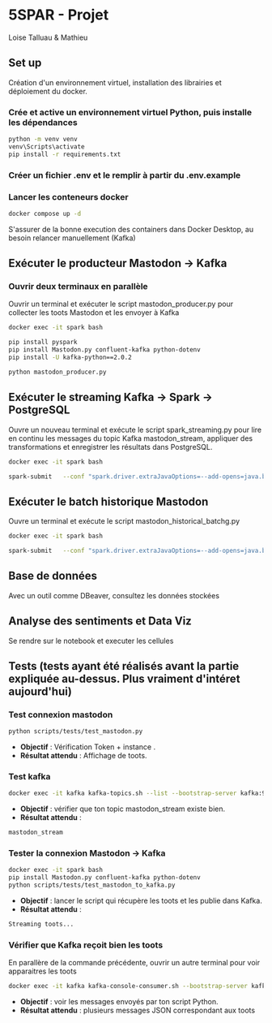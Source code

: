 
# 5SPAR - Projet
Loise Talluau & Mathieu

## Set up
Création d'un environnement virtuel, installation des librairies et déploiement du docker.

### Crée et active un environnement virtuel Python, puis installe les dépendances 
```bash
python -m venv venv
venv\Scripts\activate
pip install -r requirements.txt
```

### Créer un fichier .env et le remplir à partir du .env.example

### Lancer les conteneurs docker
```bash
docker compose up -d
```

S'assurer de la bonne execution des containers dans Docker Desktop, au besoin relancer manuellement (Kafka)

## Exécuter le producteur Mastodon → Kafka
### Ouvrir deux terminaux en parallèle
Ouvrir un terminal et exécuter le script mastodon_producer.py pour collecter les toots Mastodon et les envoyer à Kafka
```bash
docker exec -it spark bash

pip install pyspark
pip install Mastodon.py confluent-kafka python-dotenv
pip install -U kafka-python==2.0.2

python mastodon_producer.py
```

## Exécuter le streaming Kafka → Spark → PostgreSQL
Ouvre un nouveau terminal et exécute le script spark_streaming.py pour lire en continu les messages du topic Kafka mastodon_stream, appliquer des transformations et enregistrer les résultats dans PostgreSQL.
```bash
docker exec -it spark bash

spark-submit   --conf "spark.driver.extraJavaOptions=--add-opens=java.base/javax.security.auth=ALL-UNNAMED"   --packages org.apache.spark:spark-sql-kafka-0-10_2.12:3.5.1,org.postgresql:postgresql:42.6.0   /home/jovyan/scripts/spark_streaming.py
```
## Exécuter le batch historique Mastodon
Ouvre un terminal et exécute le script mastodon_historical_batchg.py
```bash
docker exec -it spark bash

spark-submit   --conf "spark.driver.extraJavaOptions=--add-opens=java.base/javax.security.auth=ALL-UNNAMED"   --packages org.apache.spark:spark-sql-kafka-0-10_2.12:3.5.1,org.postgresql:postgresql:42.6.0   /home/jovyan/scripts/mastodon_historical_batch.py
```

## Base de données
Avec un outil comme DBeaver, consultez les données stockées

## Analyse des sentiments et Data Viz
Se rendre sur le notebook et executer les cellules









## Tests (tests ayant été réalisés avant la partie expliquée au-dessus. Plus vraiment d'intéret aujourd'hui)
### Test connexion mastodon
```bash
python scripts/tests/test_mastodon.py
```

- **Objectif** : Vérification Token + instance .
- **Résultat attendu** : Affichage de toots.

### Test kafka
```bash
docker exec -it kafka kafka-topics.sh --list --bootstrap-server kafka:9092
```

- **Objectif** : vérifier que ton topic mastodon_stream existe bien.
- **Résultat attendu** :
```bash
mastodon_stream
```
 
### Tester la connexion Mastodon → Kafka
```bash
docker exec -it spark bash
pip install Mastodon.py confluent-kafka python-dotenv
python scripts/tests/test_mastodon_to_kafka.py   
```
- **Objectif** : lancer le script qui récupère les toots et les publie dans Kafka.
- **Résultat attendu** : 
```bash
Streaming toots...
```

### Vérifier que Kafka reçoit bien les toots
En parallère de la commande précédente, ouvrir un autre terminal pour voir apparaitres les toots
```bash
docker exec -it kafka kafka-console-consumer.sh --bootstrap-server kafka:9092 --topic mastodon_stream --from-beginning --max-messages 5
```

- **Objectif** : voir les messages envoyés par ton script Python.
- **Résultat attendu** : plusieurs messages JSON correspondant aux toots
